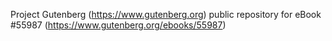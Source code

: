 Project Gutenberg (https://www.gutenberg.org) public repository for
eBook #55987 (https://www.gutenberg.org/ebooks/55987)
